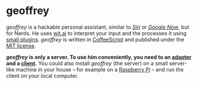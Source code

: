 # geoffrey

*geoffrey* is a hackable personal assistant, similar to *[Siri](https://www.apple.com/de/ios/siri/)* or *[Google Now](http://www.google.com/landing/now/)*, but for Nerds. He uses [wit.ai](https://wit.ai) to interpret your input and the processes it using [small plugins](https://github.com/derhuerst/.geoffrey). *geoffrey* is written in [CoffeeScript](http://coffeescript.org) and published under the [MIT license](./blob/master/LICENSE.md).

***geoffrey* is only a server. To use him conveniently, you need to an [adapter](./blob/master/docs/adapters.md) and a [client](./blob/master/docs/clients.md).** You could also install *geoffrey* (the server) on a small server-like machine in your house – for example on a [Raspberry Pi](http://www.raspberrypi.org/) – and run the client on your local computer.